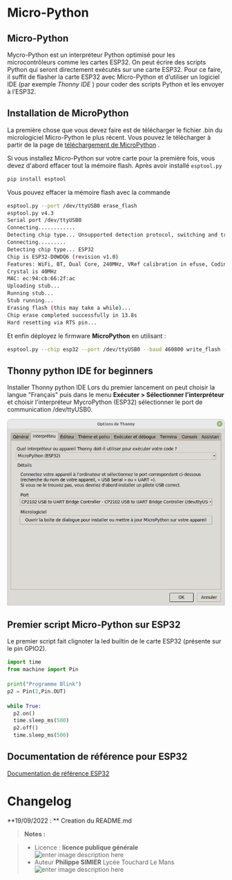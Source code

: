 ﻿# Micro-Python

## Micro-Python 

Mycro-Python est un interpréteur Python optimisé pour les microcontrôleurs comme les cartes ESP32. On peut écrire des scripts Python qui seront directement exécutés sur une carte ESP32. Pour ce faire, il suffit de flasher la carte ESP32 avec Micro-Python  et d’utiliser un logiciel IDE (par exemple _Thonny IDE_ ) pour coder des scripts Python et les envoyer à l’ESP32.

## Installation de MicroPython

La première chose que vous devez faire est de télécharger le fichier .bin du micrologiciel Micro-Python le plus récent.  Vous pouvez le télécharger à partir de la page de [téléchargement de MicroPython](https://micropython.org/download/esp32/) .

Si vous installez Micro-Python sur votre carte pour la première fois, vous devez d'abord effacer tout la mémoire  flash.
Après avoir installé `esptool.py`
```bash
pip install esptool
```
Vous pouvez effacer la mémoire flash avec la commande
```bash
esptool.py --port /dev/ttyUSB0 erase_flash
esptool.py v4.3
Serial port /dev/ttyUSB0
Connecting............
Detecting chip type... Unsupported detection protocol, switching and trying again...
Connecting.........
Detecting chip type... ESP32
Chip is ESP32-D0WDQ6 (revision v1.0)
Features: WiFi, BT, Dual Core, 240MHz, VRef calibration in efuse, Coding Scheme None
Crystal is 40MHz
MAC: ec:94:cb:66:2f:ac
Uploading stub...
Running stub...
Stub running...
Erasing flash (this may take a while)...
Chip erase completed successfully in 13.8s
Hard resetting via RTS pin...


```
Et enfin déployez le firmware **MicroPython** en utilisant :

```bash
esptool.py --chip esp32 --port /dev/ttyUSB0 --baud 460800 write_flash -z 0x1000 esp32-20220618-v1.19.1.bin
```
## Thonny python IDE for beginners

Installer Thonny python IDE
Lors du premier lancement on peut choisir la langue "Français"
puis dans le menu **Exécuter > Sélectionner l’interpréteur** et  choisir l'interpréteur MycroPython (ESP32) 
sélectionner le port de communication /dev/ttyUSB0.

![le clavier](/21_carte_clavier_snir/05_Micro_Python/Options_interpreteur.png) 

## Premier script Micro-Python sur ESP32

Le premier script fait clignoter la led builtin de le carte ESP32 (présente sur le pin GPIO2).
```python
import time
from machine import Pin

print("Programme Blink")
p2 = Pin(2,Pin.OUT)

while True:
  p2.on()
  time.sleep_ms(500)
  p2.off()
  time.sleep_ms(500)
```
## Documentation de référence pour ESP32

[Documentation de référence ESP32](https://docs.micropython.org/en/latest/esp32/quickref.html)

# Changelog

**19/09/2022 : ** Creation du README.md 

> **Notes :**


> - Licence : **licence publique générale** ![enter image description here](https://img.shields.io/badge/licence-GPL-green.svg)
> - Auteur **Philippe SIMIER** Lycée Touchard Le Mans
>  ![enter image description here](https://img.shields.io/badge/built-passing-green.svg)
<!-- TOOLBOX 
